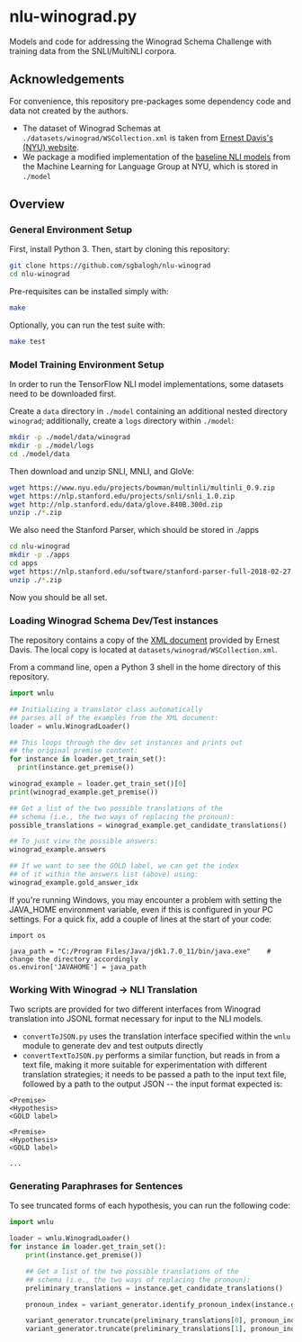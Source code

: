 # nlu-winograd.py
Models and code for addressing the Winograd Schema Challenge with training data from the SNLI/MultiNLI corpora.

## Acknowledgements

For convenience, this repository pre-packages some dependency code and data not created by the authors.

- The dataset of Winograd Schemas at `./datasets/winograd/WSCollection.xml` is taken from [Ernest Davis's (NYU) website](https://cs.nyu.edu/faculty/davise/papers/WinogradSchemas/WS.html).
- We package a modified implementation of the [baseline NLI models](https://github.com/nyu-mll/multiNLI) from the Machine Learning for Language Group at NYU, which is stored in `./model`


## Overview

### General Environment Setup

First, install Python 3. Then, start by cloning this repository:

```bash
git clone https://github.com/sgbalogh/nlu-winograd
cd nlu-winograd
```

Pre-requisites can be installed simply with:

```bash
make
```

Optionally, you can run the test suite with:
```bash
make test
```

### Model Training Environment Setup

In order to run the TensorFlow NLI model implementations, some datasets need to be downloaded first.

Create a `data` directory in `./model` containing an additional nested directory `winograd`; additionally, create a `logs` directory within `./model`:

```bash
mkdir -p ./model/data/winograd
mkdir -p ./model/logs
cd ./model/data
```

Then download and unzip SNLI, MNLI, and GloVe:
```bash
wget https://www.nyu.edu/projects/bowman/multinli/multinli_0.9.zip
wget https://nlp.stanford.edu/projects/snli/snli_1.0.zip
wget http://nlp.stanford.edu/data/glove.840B.300d.zip
unzip ./*.zip
```

We also need the Stanford Parser, which should be stored in ./apps

```bash
cd nlu-winograd
mkdir -p ./apps
cd apps
wget https://nlp.stanford.edu/software/stanford-parser-full-2018-02-27.zip
unzip ./*.zip
```

Now you should be all set.

### Loading Winograd Schema Dev/Test instances

The repository contains a copy of the [XML document](https://cs.nyu.edu/faculty/davise/papers/WinogradSchemas/WSCollection.xml) provided by Ernest Davis. The local copy is located at `datasets/winograd/WSCollection.xml`.

From a command line, open a Python 3 shell in the home directory of this repository.

```python
import wnlu

## Initializing a translator class automatically
## parses all of the examples from the XML document:
loader = wnlu.WinogradLoader()

## This loops through the dev set instances and prints out
## the original premise content:
for instance in loader.get_train_set():
  print(instance.get_premise())

winograd_example = loader.get_train_set()[0]
print(winograd_example.get_premise())

## Get a list of the two possible translations of the
## schema (i.e., the two ways of replacing the pronoun):
possible_translations = winograd_example.get_candidate_translations()

## To just view the possible answers:
winograd_example.answers

## If we want to see the GOLD label, we can get the index
## of it within the answers list (above) using:
winograd_example.gold_answer_idx
```

If you're running Windows, you may encounter a problem with setting the JAVA_HOME environment variable, even if this is configured in your PC settings. For a quick fix, add a couple of lines at the start of your code:
```
import os

java_path = "C:/Program Files/Java/jdk1.7.0_11/bin/java.exe" 	# change the directory accordingly
os.environ['JAVAHOME'] = java_path

```

### Working With Winograd -> NLI Translation

Two scripts are provided for two different interfaces from Winograd translation into JSONL format necessary for input to the NLI models.

- `convertToJSON.py` uses the translation interface specified within the `wnlu` module to generate dev and test outputs directly
- `convertTextToJSON.py` performs a similar function, but reads in from a text file, making it more suitable for experimentation with different translation strategies; it needs to be passed a path to the input text file, followed by a path to the output JSON -- the input format expected is:

```
<Premise>
<Hypothesis>
<GOLD label>

<Premise>
<Hypothesis>
<GOLD label>

...
```

### Generating Paraphrases for Sentences

To see truncated forms of each hypothesis, you can run the following code:

```python
import wnlu

loader = wnlu.WinogradLoader()
for instance in loader.get_train_set():
	print(instance.get_premise())

	## Get a list of the two possible translations of the
	## schema (i.e., the two ways of replacing the pronoun):
	preliminary_translations = instance.get_candidate_translations()

	pronoun_index = variant_generator.identify_pronoun_index(instance.get_premise(), preliminary_translations[0])

	variant_generator.truncate(preliminary_translations[0], pronoun_index)
	variant_generator.truncate(preliminary_translations[1], pronoun_index)
  ```
